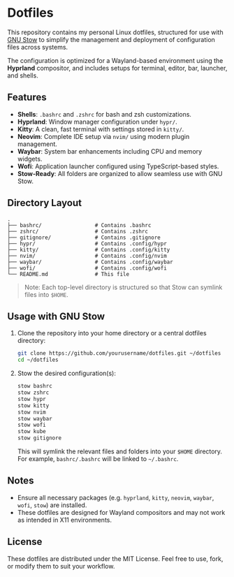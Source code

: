 # Dotfiles

This repository contains my personal Linux dotfiles, structured for use with [GNU Stow](https://www.gnu.org/software/stow/) to simplify the management and deployment of configuration files across systems.

The configuration is optimized for a Wayland-based environment using the **Hyprland** compositor, and includes setups for terminal, editor, bar, launcher, and shells.

## Features

- **Shells**: `.bashrc` and `.zshrc` for bash and zsh customizations.
- **Hyprland**: Window manager configuration under `hypr/`.
- **Kitty**: A clean, fast terminal with settings stored in `kitty/`.
- **Neovim**: Complete IDE setup via `nvim/` using modern plugin management.
- **Waybar**: System bar enhancements including CPU and memory widgets.
- **Wofi**: Application launcher configured using TypeScript-based styles.
- **Stow-Ready**: All folders are organized to allow seamless use with GNU Stow.

## Directory Layout

```
.
├── bashrc/                 # Contains .bashrc
├── zshrc/                  # Contains .zshrc
├── gitignore/              # Contains .gitignore
├── hypr/                   # Contains .config/hypr
├── kitty/                  # Contains .config/kitty
├── nvim/                   # Contains .config/nvim
├── waybar/                 # Contains .config/waybar
├── wofi/                   # Contains .config/wofi
└── README.md               # This file
```

> Note: Each top-level directory is structured so that Stow can symlink files into `$HOME`.

## Usage with GNU Stow

1. Clone the repository into your home directory or a central dotfiles directory:

   ```bash
   git clone https://github.com/yourusername/dotfiles.git ~/dotfiles
   cd ~/dotfiles
   ```

2. Stow the desired configuration(s):

   ```bash
   stow bashrc
   stow zshrc
   stow hypr
   stow kitty
   stow nvim
   stow waybar
   stow wofi
   stow kube
   stow gitignore
   ```

   This will symlink the relevant files and folders into your `$HOME` directory. For example, `bashrc/.bashrc` will be linked to `~/.bashrc`.

## Notes

- Ensure all necessary packages (e.g. `hyprland`, `kitty`, `neovim`, `waybar`, `wofi`, `stow`) are installed.
- These dotfiles are designed for Wayland compositors and may not work as intended in X11 environments.

## License

These dotfiles are distributed under the MIT License. Feel free to use, fork, or modify them to suit your workflow.
